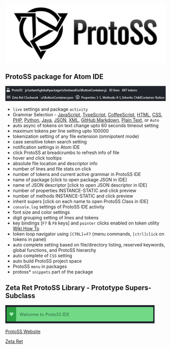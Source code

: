 [![Zeta Ret ProtoSS Logo](https://raw.githubusercontent.com/ZetaRet/atom.io-packages/master/images/protoss_logo_name_atom.png)](https://protoss.zetaret.com/)

## ProtoSS package for Atom IDE
[![Zeta Ret ProtoSS Atom IDE](https://raw.githubusercontent.com/ZetaRet/atom.io-packages/master/images/atom-ide-protoss-bar-br.png)](https://atom.io/packages/ide-protoss)
- `live` settings and package `activity`  
- Grammar Selection - [JavaScript](https://atom.io/packages/language-javascript), [TypeScript](https://atom.io/packages/language-typescript), [CoffeeScript](https://atom.io/packages/language-coffee-script), [HTML](https://atom.io/packages/language-html), [CSS](https://atom.io/packages/language-css), [PHP](https://atom.io/packages/language-php), [Python](https://atom.io/packages/language-python), [Java](https://atom.io/packages/language-java), [JSON](https://atom.io/packages/language-json), [XML](https://atom.io/packages/language-xml), [GitHub Markdown](https://atom.io/packages/language-gfm), [Plain Text](https://atom.io/packages/language-text), or `Auto`  
- auto async of tokens on text change upto 60 seconds timeout setting  
- maximum tokens per line setting upto 100000  
- tokenization setting of any file extension (omnipotent mode)  
- case sensitive token search setting  
- notification settings in Atom IDE  
- click ProtoSS at breadcrumbs to refresh info of file  
- hover and click tooltips  
- absolute file location and descriptor info  
- number of lines and file stats on click  
- number of tokens and current active grammar in ProtoSS IDE  
- name of package [click to open package JSON in IDE]  
- name of JSON descriptor [click to open JSON descriptor in IDE]  
- number of properties INSTANCE-STATIC and click preview  
- number of methods INSTANCE-STATIC and click preview  
- inherit supers [click on each name to open ProtoSS Class in IDE]  
- `console.log` settings of ProtoSS IDE activity  
- font size and color settings  
- digit grouping setting of lines and tokens  
- key bindings [`F7` & `F8` keys] and `pointer` clicks enabled on token utility [Wiki How To](https://github.com/ZetaRet/ide-protoss/wiki/How-to)  
- token loop navigator using `[CTRL]`+`F7` (menu commands, `[ctrl]click` on tokens in panel)  
- auto complete setting based on file/directory listing, reserved keywords, global functions, and ProtoSS hierarchy  
- auto complete of `CSS` setting  
- auto build ProtoSS project space  
- ProtoSS `menu` in packages  
- protoss* `snippets` part of the package  

## Zeta Ret ProtoSS Library - Prototype Supers-Subclass

[![Welcome to ProtoSS IDE](https://raw.githubusercontent.com/ZetaRet/atom.io-packages/master/images/welcome_protoss.png)](https://atom.io/packages/ide-protoss)  

[ProtoSS Website](https://protoss.zetaret.com/)  

[Zeta Ret](https://zetaret.com/)  
